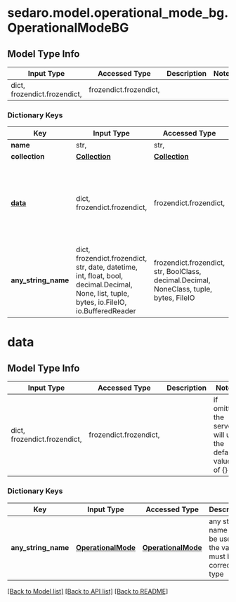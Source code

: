 # sedaro.model.operational_mode_bg.OperationalModeBG

## Model Type Info
Input Type | Accessed Type | Description | Notes
------------ | ------------- | ------------- | -------------
dict, frozendict.frozendict,  | frozendict.frozendict,  |  | 

### Dictionary Keys
Key | Input Type | Accessed Type | Description | Notes
------------ | ------------- | ------------- | ------------- | -------------
**name** | str,  | str,  |  | [optional] 
**collection** | [**Collection**](Collection.md) | [**Collection**](Collection.md) |  | [optional] 
**[data](#data)** | dict, frozendict.frozendict,  | frozendict.frozendict,  |  | [optional] if omitted the server will use the default value of {}
**any_string_name** | dict, frozendict.frozendict, str, date, datetime, int, float, bool, decimal.Decimal, None, list, tuple, bytes, io.FileIO, io.BufferedReader | frozendict.frozendict, str, BoolClass, decimal.Decimal, NoneClass, tuple, bytes, FileIO | any string name can be used but the value must be the correct type | [optional]

# data

## Model Type Info
Input Type | Accessed Type | Description | Notes
------------ | ------------- | ------------- | -------------
dict, frozendict.frozendict,  | frozendict.frozendict,  |  | if omitted the server will use the default value of {}

### Dictionary Keys
Key | Input Type | Accessed Type | Description | Notes
------------ | ------------- | ------------- | ------------- | -------------
**any_string_name** | [**OperationalMode**](OperationalMode.md) | [**OperationalMode**](OperationalMode.md) | any string name can be used but the value must be the correct type | [optional] 

[[Back to Model list]](../../README.md#documentation-for-models) [[Back to API list]](../../README.md#documentation-for-api-endpoints) [[Back to README]](../../README.md)

